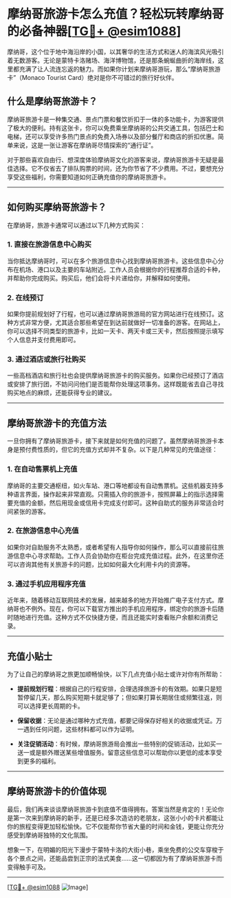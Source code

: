# 摩纳哥旅游卡怎么充值？轻松玩转摩纳哥的必备神器[[TG💪+ @esim1088](https://t.me/s/esim1088)]

摩纳哥，这个位于地中海沿岸的小国，以其奢华的生活方式和迷人的海滨风光吸引着无数游客。无论是蒙特卡洛赌场、海洋博物馆，还是那条蜿蜒曲折的海岸线，这里都充满了让人流连忘返的魅力。而如果你计划来摩纳哥游玩，那么“摩纳哥旅游卡”（Monaco Tourist Card）绝对是你不可错过的旅行好伙伴。

## 什么是摩纳哥旅游卡？

摩纳哥旅游卡是一种集交通、景点门票和餐饮折扣于一体的多功能卡，为游客提供了极大的便利。持有这张卡，你可以免费乘坐摩纳哥的公共交通工具，包括巴士和电梯，还可以享受许多热门景点的免费入场券以及部分餐厅和商店的折扣优惠。简单来说，这是一张让游客在摩纳哥尽情探索的“通行证”。

对于那些喜欢自由行、想深度体验摩纳哥文化的游客来说，摩纳哥旅游卡无疑是最佳选择。它不仅省去了排队购票的时间，还为你节省了不少费用。不过，要想充分享受这些福利，你需要知道如何正确充值你的摩纳哥旅游卡。

---

## 如何购买摩纳哥旅游卡？

在摩纳哥，旅游卡通常可以通过以下几种方式购买：

### 1. **直接在旅游信息中心购买**
当你抵达摩纳哥时，可以在多个旅游信息中心找到摩纳哥旅游卡。这些信息中心分布在机场、港口以及主要的车站附近。工作人员会根据你的行程推荐合适的卡种，并帮助你完成购买。购买后，他们会将卡片递给你，并解释如何使用。

### 2. **在线预订**
如果你提前规划好了行程，也可以通过摩纳哥旅游局的官方网站进行在线预订。这种方式非常方便，尤其适合那些希望在到达前就做好一切准备的游客。在网站上，你可以选择不同类型的旅游卡，比如一天卡、两天卡或三天卡，然后按照提示填写个人信息并支付费用即可。

### 3. **通过酒店或旅行社购买**
一些高档酒店和旅行社也会提供摩纳哥旅游卡的购买服务。如果你已经预订了酒店或安排了旅行团，不妨问问他们是否能帮你处理这项事务。这样既能省去自己寻找购买地点的麻烦，还能获得专业的建议。

---

## 摩纳哥旅游卡的充值方法

一旦你拥有了摩纳哥旅游卡，接下来就是如何充值的问题了。虽然摩纳哥旅游卡本身是预付费性质的，但它的充值方式却并不复杂。以下是几种常见的充值途径：

### 1. **在自动售票机上充值**
摩纳哥的主要交通枢纽，如火车站、港口等地都设有自动售票机。这些机器支持多种语言界面，操作起来非常直观。只需插入你的旅游卡，按照屏幕上的指示选择需要充值的金额，然后用现金或信用卡完成支付即可。这种自助式的服务非常适合时间紧张的游客。

### 2. **在旅游信息中心充值**
如果你对自助服务不太熟悉，或者希望有人指导你如何操作，那么可以直接前往旅游信息中心寻求帮助。工作人员会协助你在柜台完成充值过程。此外，在这里你还可以咨询其他有关旅游卡的问题，比如如何最大化利用卡内的资源等。

### 3. **通过手机应用程序充值**
近年来，随着移动互联网技术的发展，越来越多的地方开始推广电子支付方式。摩纳哥也不例外。现在，你可以下载官方推出的手机应用程序，绑定你的旅游卡后随时随地进行充值。这种方式不仅快捷方便，而且还能实时查看账户余额和消费记录。

---

## 充值小贴士

为了让自己的摩纳哥之旅更加顺畅愉快，以下几点充值小贴士或许对你有所帮助：

- **提前规划行程**：根据自己的行程安排，合理选择旅游卡的有效期。如果只是短暂停留几天，那么购买短期卡就足够了；但如果打算长期居住或频繁往返，则可以选择更长周期的卡。
  
- **保留收据**：无论是通过哪种方式充值，都要记得保存好相关的收据或凭证。万一遇到任何问题，这些材料都可以作为证明。

- **关注促销活动**：有时候，摩纳哥旅游局会推出一些特别的促销活动，比如买一送一或是额外赠送某些增值服务。留意这些信息可以帮助你以更低的成本享受到更多的福利。

---

## 摩纳哥旅游卡的价值体现

最后，我们再来谈谈摩纳哥旅游卡到底值不值得拥有。答案当然是肯定的！无论你是第一次来到摩纳哥的新手，还是已经多次造访的老朋友，这张小小的卡片都能让你的旅程变得更加轻松愉快。它不仅能帮你节省大量的时间和金钱，更能让你充分感受到摩纳哥独特的文化氛围。

想象一下，在明媚的阳光下漫步于蒙特卡洛的大街小巷，乘坐免费的公交车穿梭于各个景点之间，还能品尝到正宗的法式美食……这一切都因为有了摩纳哥旅游卡而变得触手可及。

---

[[TG💪+ @esim1088](https://t.me/s/esim1088) ![Image](https://i.postimg.cc/4NQfJmqS/Snipaste-2025-05-13-00-14-12.png)]